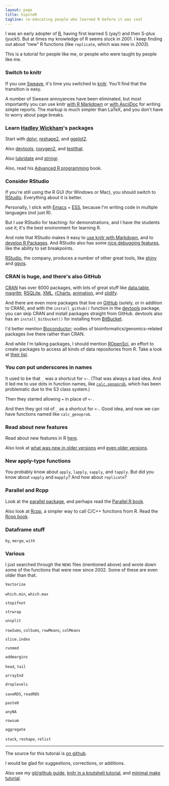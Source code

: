 ```yaml
---
layout: page
title: hipsteR
tagline: re-educating people who learned R before it was cool
---
```


I was an early adopter of [R](http://www.r-project.org), having first
learned S (yay!) and then S-plus (yuck!). But at times my knowledge of
R seems stuck in 2001. I keep finding out about &ldquo;new&rdquo; R
functions (like `replicate`, which was new in _2003_).

This is a tutorial for people like me, or people who were taught by people like me.

### Switch to knitr

If you use [Sweave](http://leisch.userweb.mwn.de/Sweave/), it's time
you switched to [knitr](http://yihui.name/knitr/). You'll find that
the transition is easy.

A number of Sweave annoyances have been eliminated, but most
importantly you can use knitr
[with R Markdown](http://kbroman.github.io/knitr_knutshell/pages/Rmarkdown.html)
or
[with AsciiDoc](http://kbroman.github.io/knitr_knutshell/pages/asciidoc.html)
for writing simple reports. The markup is much simpler than LaTeX, and
you don't have to worry about page breaks.

### Learn [Hadley Wickham](http://had.co.nz/)'s packages

Start with [dplyr](https://github.com/hadley/dplyr),
[reshape2](https://github.com/hadley/reshape), and
[ggplot2](http://ggplot2.org/).

Also [devtools](https://github.com/hadley/devtools),
[roxygen2](https://github.com/klutometis/roxygen), and
[testthat](https://github.com/hadley/testthat).

Also [lubridate](https://github.com/hadley/lubridate) and
[stringr](https://github.com/hadley/stringr).

Also, read his [Advanced R programming](http://adv-r.had.co.nz/) book.


### Consider RStudio

If you're still using the R GUI (for Windows or Mac), you should
switch to [RStudio](http://www.rstudio.com/ide/download/desktop).
Everything about it is better.

Personally, I stick with [Emacs](http://www.gnu.org/software/emacs/) +
[ESS](http://ess.r-project.org/), because I'm writing code in multiple
languages (not just R).

But I use RStudio for teaching: for demonstrations, and I have the
students use it; it's the best environment for learning R.

And note that RStudio makes it easy to
[use knitr with Markdown](http://www.rstudio.com/ide/docs/authoring/using_markdown),
and to
[develop R Packages](http://www.rstudio.com/ide/docs/packages/overview).
And RStudio also has some
[nice debugging features](http://www.rstudio.com/ide/docs/debugging/overview),
like the ability to set breakpoints.

[RStudio](http://rstudio.com), the company, produces a number of other great
tools, like [shiny](http://www.rstudio.com/shiny/) and
[ggvis](https://github.com/rstudio/ggvis).

### CRAN is huge, and there's also GitHub

[CRAN](http://cran.r-project.org) has over 6000 packages, with lots of
great stuff like
[data.table](http://cran.r-project.org/web/packages/data.table), 
[magrittr](http://github.com/smbache/magrittr),
[RSQLite](http://cran.r-project.org/web/packages/RSQLite),
[XML](http://cran.r-project.org/web/packages/XML),
[rCharts](http://rcharts.io/),
[animation](http://yihui.name/animation/), and
[slidify](http://slidify.org/).

And there are even more packages that live on [GitHub](http://github.com) (solely, or in
addition to CRAN), and with the `install_github()` function in the
[devtools](https://github.com/hadley/devtools) package, you can skip
CRAN and install packages straight from GitHub. devtools also has an
`install_bitbucket()` for installing from
[BitBucket](http://bitbucket.org).

I'd better mention [Bioconductor](http://bioconductor.org/); oodles of
bioinformatics/genomics-related packages live there rather than CRAN.

And while I'm talking packages, I should mention
[ROpenSci](http://ropensci.org/), an effort to create packages to
access all kinds of data repositories from R. Take a look at
[their list](http://ropensci.org/packages/). 


### You _can_ put underscores in names

It used to be that `_` was a shortcut for `<-`. (That was always a bad
idea. And it led me to use dots in function names, like
[`calc.genoprob`](https://github.com/kbroman/qtl/blob/master/R/calc.genoprob.R),
which has been problematic due to the S3 class system.)

Then they started allowing `=` in place of `<-`.

And then they got rid of `_` as a shortcut for `<-`.  Good idea, and
now we can have functions named like `calc_genoprob`.

### Read about new features

Read about new features in R
[here](http://stat.ethz.ch/R-manual/R-devel/NEWS).

Also look at
[what was new in older versions](http://cran.r-project.org/src/base/NEWS.2)
and [even older versions](http://cran.r-project.org/src/base/NEWS.1).

### New apply-type functions

You probably know about `apply`, `lapply`, `sapply`, and `tapply`. But
did you know about `vapply` and `mapply`? And how about `replicate`?

### Parallel and Rcpp

Look at the
[parallel package](http://stat.ethz.ch/R-manual/R-devel/library/parallel/doc/parallel.pdf),
and perhaps read the
[Parallel R book](http://www.amazon.com/exec/obidos/ASIN/1449309925/7210-20).

Also look at [Rcpp](http://adv-r.had.co.nz/Rcpp.html), a simpler way
to call C/C++ functions from R. Read the [Rcpp book](http://www.amazon.com/exec/obidos/ASIN/1461468671/7210-20).

### Dataframe stuff

`by`, `merge`, `with`

### Various

I just searched through the `NEWS` files (mentioned above) and
wrote down some of the functions that were new since 2002.
Some of these are even older than that.

`Vectorize`

`which.min`, `which.max`

`stopifnot`

`strwrap`

`unsplit`

`rowSums`, `colSums`, `rowMeans`, `colMeans`

`slice.index`

`runmed`

`addmargins`

`head`, `tail`

`arrayInd`

`droplevels`

`saveRDS`, `readRDS`

`paste0`

`anyNA`

`rowsum`

`aggregate`

`stack`, `reshape`, `relist`


---

The source for this tutorial is
[on github](http://github.com/kbroman/hipsteR).

I would be glad for suggestions, corrections, or additions.

Also see my
[git/github guide](http://kbroman.github.io/github_tutorial),
[knitr in a knutshell tutorial](http://kbroman.github.io/knitr_knutshell),
and [minimal make tutorial](http://kbroman.github.io/minimal_make).
